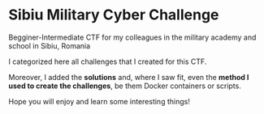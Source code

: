# Sibiu Military Cyber Challenge
Begginer-Intermediate CTF for my colleagues in the military academy and school in Sibiu, Romania


I categorized here all challenges that I created for this CTF.

Moreover, I added the **solutions** and, where I saw fit, even the **method I used to create the challenges**, be them Docker containers or scripts.

Hope you will enjoy and learn some interesting things!
